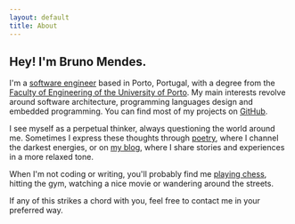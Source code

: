 ```yaml
---
layout: default
title: About
---
```


## Hey! I'm Bruno Mendes.

I'm a [software engineer](/assets/about-me/bdmendes-cv.pdf) based in Porto, Portugal, with a degree from the [Faculty of Engineering of the University of Porto](https://sigarra.up.pt/feup/en). My main interests revolve around software architecture, programming languages design and embedded programming. You can find most of my projects on [GitHub](https://github.com/bdmendes).

I see myself as a perpetual thinker, always questioning the world around me. Sometimes I express these thoughts through [poetry](/poetry), where I channel the darkest energies, or on [my blog](/blog), where I share stories and experiences in a more relaxed tone.

When I'm not coding or writing, you'll probably find me [playing chess](https://lichess.org/@/brod56), hitting the gym, watching a nice movie or wandering around the streets.

If any of this strikes a chord with you, feel free to contact me in your preferred way.